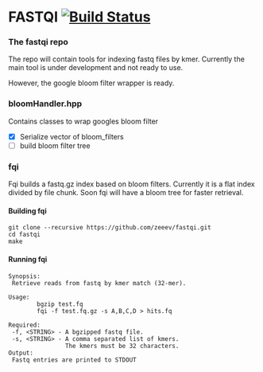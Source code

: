 # FASTQI [![Build Status](https://travis-ci.org/zeeev/wham.svg?branch=master)](https://travis-ci.org/zeeev/fastqi)

### The fastqi repo

The repo will contain tools for indexing fastq files by kmer.
Currently the main tool is under development and not ready to use.

However, the google bloom filter wrapper is ready.

### bloomHandler.hpp

Contains classes to wrap googles bloom filter

 - [X] Serialize vector of bloom_filters
 - [ ] build bloom filter tree

### fqi

Fqi builds a fastq.gz index based on bloom filters.
Currently it is a flat index divided by file chunk.
Soon fqi will have a bloom tree for faster retrieval.

#### Building fqi
```
git clone --recursive https://github.com/zeeev/fastqi.git
cd fastqi
make
```

#### Running fqi

```
Synopsis:
 Retrieve reads from fastq by kmer match (32-mer).

Usage:
        bgzip test.fq
        fqi -f test.fq.gz -s A,B,C,D > hits.fq

Required:
 -f, <STRING> - A bgzipped fastq file.
 -s, <STRING> - A comma separated list of kmers.
                The kmers must be 32 characters.
Output:
 Fastq entries are printed to STDOUT
```







